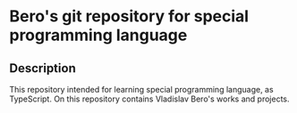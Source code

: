 # Bero's git repository for special programming language
## Description
This repository intended for learning special programming language, as TypeScript. On this repository contains Vladislav Bero's works and projects.
